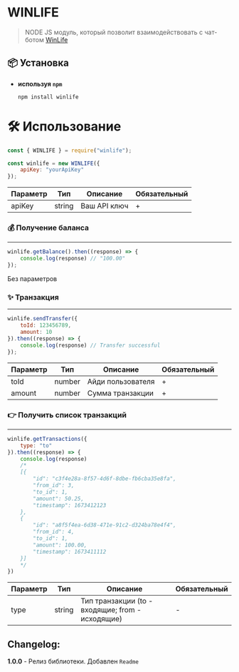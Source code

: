 # WINLIFE

> NODE JS модуль, который позволит взаимодействовать с чат-ботом [WinLife](https://vk.com/winlife_bot)

## 📦 Установка

-   **используя `npm`**
    ```shell
    npm install winlife
    ```

# 🛠️ Использование

```js
const { WINLIFE } = require("winlife");

const winlife = new WINLIFE({
    apiKey: "yourApiKey"
});
```

| Параметр  | Тип    | Описание                                    | Обязательный |
| --------- | ------ | ------------------------------------------- | ------------ |
| apiKey    | string | Ваш API ключ                                | +            |

### 💰 Получение баланса

---

```js
winlife.getBalance().then((response) => {
    console.log(response) // "100.00"
});
```

Без параметров

### ✨ Транзакция

---

```js
winlife.sendTransfer({
    toId: 123456789,
    amount: 10
}).then((response) => {
    console.log(response) // Transfer successful
});
```

| Параметр       | Тип    | Описание                                                                        | Обязательный |
| -------------- | ------ | ------------------------------------------------------------------------------- | ------------ |
| toId           | number | Айди пользователя                                                               | +            |
| amount         | number | Сумма транзакции                                                                | +            |



### 👉 Получить список транзакций

---

```js
winlife.getTransactions({
    type: "to"
}).then((response) => {
    console.log(response)
    /*
    [{
        "id": "c3f4e28a-8f57-4d6f-8dbe-fb6cba35e8fa",
        "from_id": 3,
        "to_id": 1,
        "amount": 50.25,
        "timestamp": 1673412123
    },
    {
        "id": "a8f5f4ea-6d38-471e-91c2-d324ba78e4f4",
        "from_id": 4,
        "to_id": 1,
        "amount": 100.00,
        "timestamp": 1673411112
    }]
    */
})
```

| Параметр | Тип    | Описание                          | Обязательный |
| -------- | ------ | --------------------------------- | ------------ |
| type     | string | Тип транзакции (to - входящие; from - исходящие)    | -            |


## Changelog:

**1.0.0** - Релиз библиотеки. Добавлен `Readme`
